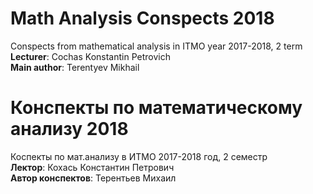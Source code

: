 # Math Analysis Conspects 2018
Conspects from mathematical analysis in ITMO year 2017-2018, 2 term  
**Lecturer**: Cochas Konstantin Petrovich  
**Main author**: Terentyev Mikhail  
# Конспекты по математическому анализу 2018
Коспекты по мат.анализу в ИТМО 2017-2018 год, 2 семестр  
**Лектор**: Кохась Константин Петрович  
**Автор конспектов**: Терентьев Михаил  
